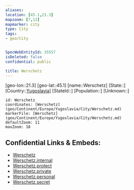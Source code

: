 ```yaml
---
aliases: 
location: [45.1,21.3]
mapzoom: [7,12] 
mapmarker: city 
type: City
tags:
- geo/City


SpocWebEntityId: 35557
isDeleted: false
confidential: public

title: Werschetz
---
```

[geo-lon::21.3]
[geo-lat::45.1]
[name::Werschetz]
[State::]
[Country::[Yugoslavia](geo/Continent/Europe/Yugoslavia.md)]
[StateId::]
[Population::]
[Unknown::]


```leaflet
id: Werschetz
coordinates: [Werschetz](geo/Continent/Europe/Yugoslavia/City/Werschetz.md)
markerFile: [Werschetz](geo/Continent/Europe/Yugoslavia/City/Werschetz.md)
defaultZoom: 11 
maxZoom: 18
```


## Confidential Links & Embeds: 
- [Werschetz](../../../../../../_public/geo/Continent/Europe/Yugoslavia/City/Werschetz.md) 
- [Werschetz.internal](../../../../../../_internal/geo/Continent/Europe/Yugoslavia/City/Werschetz.internal.md) 
- [Werschetz.protect](../../../../../../_protect/geo/Continent/Europe/Yugoslavia/City/Werschetz.protect.md) 
- [Werschetz.private](../../../../../../_private/geo/Continent/Europe/Yugoslavia/City/Werschetz.private.md) 
- [Werschetz.personal](../../../../../../_personal/geo/Continent/Europe/Yugoslavia/City/Werschetz.personal.md) 
- [Werschetz.secret](../../../../../../_secret/geo/Continent/Europe/Yugoslavia/City/Werschetz.secret.md) 
